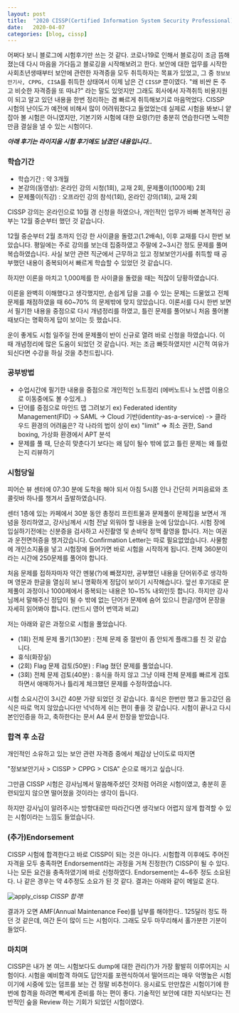```yaml
---
layout: post
title:  "2020 CISSP(Certified Information System Security Professional) 합격후기"
date:   2020-04-07
categories: [blog, cissp]
---
```


어쩌다 보니 블로그에 시험후기만 쓰는 것 같다. 코로나19로 인해서 블로깅이 조금 뜸해졌는데 다시 마음을 가다듬고 블로깅을 시작해보려고 한다. 보안에 대한 업무를 시작한 사회초년생때부터 보안에 관련한 자격증을 모두 취득하자는 목표가 있었고, 그 중 `정보보안기사, CPPG, CISA`를 취득한 상태여서 이제 남은 건 `CISSP` 뿐이였다. "왜 비싼 돈 주고 비슷한 자격증을 또 따냐?" 라는 말도 있엇지만 그래도 회사에서 자격취득 비용지원이 되고 알고 있던 내용을 한번 정리하는 겸 빠르게 취득해보기로 마음먹었다. CISSP 시험의 난이도가 예전에 비해서 많이 어려워졌다고 들었었는데 실제로 시험을 봐보니 얕잡아 볼 시험은 아니였지만, 기본기와 시험에 대한 요령(?)만 충분히 연습한다면 노력한 만큼 결실을 낼 수 있는 시험이다.

***아래 후기는 라이지움 시험 후기에도 남겼던 내용입니다..***

### 학습기간
- 학습기간 : 약 3개월
- 본강의(동영상): 온라인 강의 시청(1회), 교재 2회, 문제풀이(1000제) 2회
- 문제풀이(직강) : 오프라인 강의 참석(1회), 온라인 강의(1회), 교재 2회

CISSP 강의는 온라인으로 10월 경 신청을 하였으나, 개인적인 업무가 바빠 본격적인 공부는 12월 중순부터 했던 것 같습니다.

12월 중순부터 2월 초까지 인강 한 사이클을 돌렸고(1.2배속), 이후 교재를 다시 한번 보았습니다. 평일에는 주로 강의를 보는데 집중하였고 주말에 2~3시간 정도 문제를 풀며 복습하였습니다. 사실 보안 관련 직군에서 근무하고 있고 정보보안기사를 취득할 때 공부했던 내용이 중복되어서 빠르게 학습할 수 있었던 것 같습니다.

하지만 이론을 마치고 1,000제를 한 사이클을 돌렸을 때는 적잖이 당황하였습니다.

이론을 완벽히 이해했다고 생각했지만, 손쉽게 답을 고를 수 있는 문제는 드물었고 전체 문제를 채점하였을 때 60~70% 의 문제밖에 맞지 않았습니다. 이론서를 다시 한번 보면서 필기한 내용을 중점으로 다시 개념정리를 하였고, 틀린 문제를 풀어보니 처음 풀어볼 때보다는 명확하게 답이 보이는 듯 했습니다.

운이 좋게도 시험 일주일 전에 문제풀이 반이 신규로 열려 바로 신청을 하였습니다. 이 때 개념정리에 많은 도움이 되었던 것 같습니다. 저는 조금 빠듯하였지만 시간적 여유가 되신다면 수강을 하실 것을 추천드립니다.

### 공부방법

- 수업시간에 필기한 내용을 중점으로 개인적인 노트정리 (에버노트나 노션앱 이용으로 이동중에도 볼 수있게..)
- 단어를 중점으로 마인드 맵 그려보기
ex) Federated identity Management(FID) -> SAML -> Cloud 기반(identity-as-a-service) -> 클라우드 환경의 어려움은? 각 나라의 법이 상이
ex) "limit" => 최소 권한, Sand boxing, 가상화 환경에서 APT 분석
- 문제를 풀 때, 단순히 맞춘다기 보다는 왜 답이 될수 밖에 없고 틀린 문제는 왜 틀렸는지 리뷰하기

### 시험당일

피어슨 뷰 센터에 07:30 분에 도착을 해야 되서 아침 5시쯤 인나 간단히 커피음료와 초콜릿바 하나를 챙겨서 출발하였습니다.

센터 1층에 있는 카페에서 30분 동안 총정리 프린트물과 문제풀이 문제집을 보면서 개념을 정리하였고, 강사님께서 시험 전날 외워야 할 내용을 눈에 담았습니다. 시험 장에 입실하기전에는 신분증을 검사하고 사진촬영 및 손바닥 정맥 촬영을 합니다. 저는 여권과 운전면허증을 챙겨갔습니다. Confirmation Letter는 따로 필요없었습니다. 사물함에 개인소지품을 넣고 시험장에 들어가면 바로 시험을 시작하게 됩니다. 전체 360분이라는 시간에 250문제를 풀어야 합니다.

처음 문제를 접하자마자 약간 멘붕(?)에 빠졌지만, 공부했던 내용을 단어위주로 생각하며 영문과 한글을 열심히 보니 명확하게 정답이 보이기 시작해습니다. 앞선 후기대로 문제풀이 과정이나 1000제에서 중복되는 내용은 10~15% 내외인듯 합니다. 하지만 강사님께서 말해주신 정답이 될 수 밖에 없는 단어가 문제에 숨어 있으니 한글/영어 문장을 자세히 읽어봐야 합니다. (반드시 영어 번역과 비교)

저는 아래와 같은 과정으로 시험을 풀었습니다.

- (1회) 전체 문제 풀기(130분) : 전체 문제 중 절반이 좀 안되게 플래그를 친 것 같습니다.
- 휴식(화장실)
- (2회) Flag 문제 검토(50분) : Flag 쳤던 문제를 풀었습니다.
- (3회) 전체 문제 검토(40분) : 휴식을 하지 않고 그냥 이때 전체 문제를 빠르게 검토하면서 애매하거나 틀리게 체크했던 문제를 수정하였습니다.

시험 소요시간이 3시간 40분 가량 되었던 것 같습니다. 휴식은 한번만 했고 들고갔던 음식은 따로 먹지 않았습니다만 넉넉하게 쉬는 편이 좋을 것 같습니다. 시험이 끝나고 다시 본인인증을 하고, 축하한다는 문서 A4 문서 한장을 받았습니다.

### 합격 후 소감

개인적인 소유하고 있는 보안 관련 자격증 중에서 체감상 난이도로 따지면

"정보보안기사 > CISSP > CPPG > CISA" 순으로 매기고 싶습니다.

그만큼 CISSP 시험은 강사님께서 말씀해주셨던 것처럼 어려운 시험이였고, 충분히 훈련되있지 않으면 떨어졌을 것이라는 생각이 듭니다.

하지만 강사님이 알려주시는 방향대로만 따라간다면 생각보다 어렵지 않게 합격할 수 있는 시험이라는 느낌도 들었습니다.

### (추가)Endorsement

CISSP 시험에 합격한다고 바로 CISSP이 되는 것은 아니다. 시험합격 이후에도 주어진 자격을 모두 충족하면 Endorsement라는 과정을 거쳐 진정한(?) CISSP이 될 수 있다. 나는 모든 요건을 충족하였기에 바로 신청하였다. Endorsement는 4~6주 정도 소요된다. 나 같은 경우는 약 4주정도 소요가 된 것 같다. 결과는 아래와 같이 메일로 온다.

![apply_cissp]({{site.url}}/static/images/2020/04/apply-cissp.png)
*CISSP 합격!*

결과가 오면 AMF(Annual Maintenance Fee)를 납부를 해야한다.. 125달러 정도 하던 것 같은데, 여간 돈이 많이 드는 시험이다. 그래도 모두 마무리해서 홀가분한 기분이 들었다.

### 마치며
CISSP은 내가 본 여느 시험보다도 dump에 대한 관리(?)가 가장 활발히 이루어지는 시험이다. 시험을 예비합격 하여도 답안지를 포렌식하여서 떨어뜨리는 매우 악명높은 시험이기에 시중에 있는 덤프를 보는 건 정말 비추천이다. 응시료도 만만찮은 시험이기에 한번에 합격을 하려면 빡세게 준비를 하는 편이 좋다. 기술적인 보안에 대한 지식보다는 전반적인 숲을 Review 하는 기회가 되었던 시험이였다.
